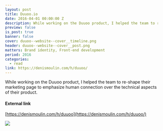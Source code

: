 ```yaml
---
layout: post
title: Duuoo.io
date: 2016-04-01 00:00:00 Z
description: While working on the Duuoo product, I helped the team to re-shape their marketing page to emphasize human connection over the technical aspects of their product.
preview: false
is_post: true
banner: false
cover: duuoo--website--cover__timeline.png
header: duuoo--website--cover__post.png
matters: Brand identity, Front-end development
period: 2016
categories:
  - read
link: https://denismoulin.com/h/duuoo/
---
```


While working on the Duuoo product, I helped the team to re-shape their marketing page to emphasize human connection over the technical aspects of their product.

#### External link

[https://denismoulin.com/h/duuoo](https://denismoulin.com/h/duuoo/)

![](../../assets/images/posts/duuoo--website--content--0.png)
